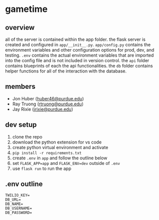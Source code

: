 # gametime

## overview

all of the server is contained within the app folder. the flask server is created and configured in `app/__init__.py`. `app/config.py` contains the environment variables and other configuration options for prod, dev, and testing. `.env` contains the actual environment variables that are imported into the config file and is not included in version control. the `api` folder contains blueprints of each the api functionalities. the `db` folder contains helper functions for all of the interaction with the database.

## members
- Jon Huber (huber46@purdue.edu)
- Ray Truong (rtruong@purdue.edu)
- Jay Rixie (jrixie@purdue.edu)

## dev setup

1. clone the repo
2. download the python extension for vs code
3. create python virtual environment and activate
4. `pip install -r requirements.txt`
5. create `.env` in `app` and follow the outline below
6. set `FLASK_APP=app` and `FLASK_ENV=dev` outside of `.env`
7. use `flask run` to run the app

## .env outline

```
TWILIO_KEY=
DB_URL=
DB_NAME=
DB_USERNAME=
DB_PASSWORD=
```
